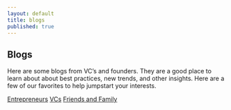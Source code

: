 ```yaml
---
layout: default
title: blogs
published: true
---
```



## Blogs

Here are some blogs from VC’s and founders. They are a good place to learn about about best practices, new trends, and other insights. Here are a few of our favorites to help jumpstart your interests.

[Entrepreneurs](/blogs/entrepreneurs)
[VCs](/blogs/vc)
[Friends and Family](/blogs/friends-and-family)
